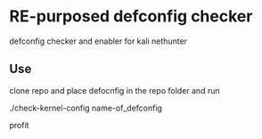 # RE-purposed defconfig checker 

defconfig checker and enabler for kali nethunter

## Use 

clone repo and place defocnfig in 
the repo folder and run 

./check-kernel-config name-of_defconfig

profit


